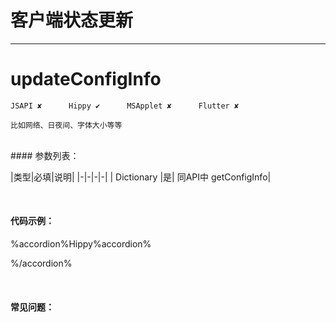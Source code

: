 # 客户端状态更新
---
# updateConfigInfo

```
JSAPI ✘      Hippy ✔      MSApplet ✘      Flutter ✘

比如网络、日夜间、字体大小等等

```
<br>
#### 参数列表：

|类型|必填|说明|
|-|-|-|-| 
| Dictionary |是| 同API中 getConfigInfo|

<br>

#### 代码示例：


%accordion%Hippy%accordion%

%/accordion%

<br>

#### 常见问题：

